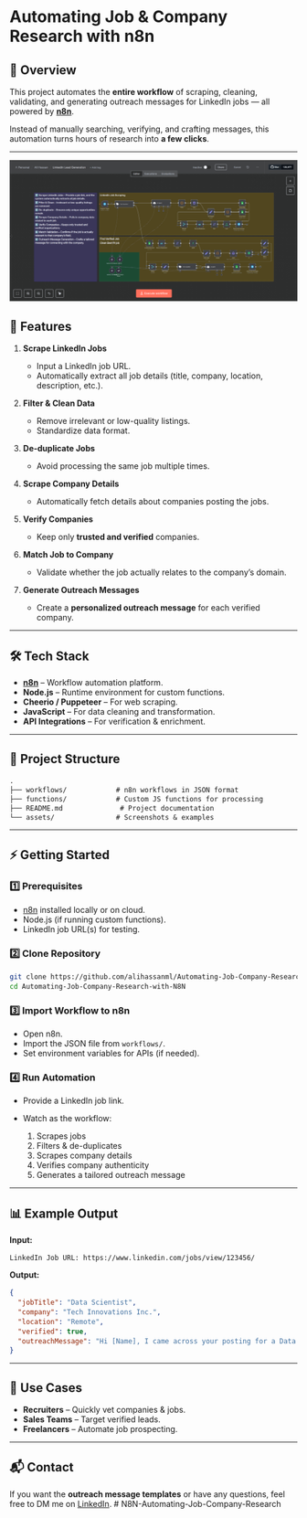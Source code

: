 # Automating Job & Company Research with n8n

## 📌 Overview
This project automates the **entire workflow** of scraping, cleaning, validating, and generating outreach messages for LinkedIn jobs — all powered by **[n8n](https://n8n.io/)**.

Instead of manually searching, verifying, and crafting messages, this automation turns hours of research into **a few clicks**.

---
![image](./image.png)

## 🚀 Features

1. **Scrape LinkedIn Jobs**
   - Input a LinkedIn job URL.
   - Automatically extract all job details (title, company, location, description, etc.).

2. **Filter & Clean Data**
   - Remove irrelevant or low-quality listings.
   - Standardize data format.

3. **De-duplicate Jobs**
   - Avoid processing the same job multiple times.

4. **Scrape Company Details**
   - Automatically fetch details about companies posting the jobs.

5. **Verify Companies**
   - Keep only **trusted and verified** companies.

6. **Match Job to Company**
   - Validate whether the job actually relates to the company’s domain.

7. **Generate Outreach Messages**
   - Create a **personalized outreach message** for each verified company.

---

## 🛠️ Tech Stack

- **[n8n](https://n8n.io/)** – Workflow automation platform.
- **Node.js** – Runtime environment for custom functions.
- **Cheerio / Puppeteer** – For web scraping.
- **JavaScript** – For data cleaning and transformation.
- **API Integrations** – For verification & enrichment.

---

## 📂 Project Structure

```plaintext
.
├── workflows/            # n8n workflows in JSON format
├── functions/            # Custom JS functions for processing
├── README.md              # Project documentation
└── assets/               # Screenshots & examples
````

---

## ⚡ Getting Started

### 1️⃣ Prerequisites

* [n8n](https://docs.n8n.io/getting-started/installation/) installed locally or on cloud.
* Node.js (if running custom functions).
* LinkedIn job URL(s) for testing.

### 2️⃣ Clone Repository

```bash
git clone https://github.com/alihassanml/Automating-Job-Company-Research-with-N8N.git
cd Automating-Job-Company-Research-with-N8N
```

### 3️⃣ Import Workflow to n8n

* Open n8n.
* Import the JSON file from `workflows/`.
* Set environment variables for APIs (if needed).

### 4️⃣ Run Automation

* Provide a LinkedIn job link.
* Watch as the workflow:

  1. Scrapes jobs
  2. Filters & de-duplicates
  3. Scrapes company details
  4. Verifies company authenticity
  5. Generates a tailored outreach message

---

## 📊 Example Output

**Input:**

```
LinkedIn Job URL: https://www.linkedin.com/jobs/view/123456/
```

**Output:**

```json
{
  "jobTitle": "Data Scientist",
  "company": "Tech Innovations Inc.",
  "location": "Remote",
  "verified": true,
  "outreachMessage": "Hi [Name], I came across your posting for a Data Scientist role..."
}
```

---

## 🎯 Use Cases

* **Recruiters** – Quickly vet companies & jobs.
* **Sales Teams** – Target verified leads.
* **Freelancers** – Automate job prospecting.

---

## 📬 Contact

If you want the **outreach message templates** or have any questions,
feel free to DM me on [LinkedIn](https://linkedin.com/in/alihassanml).
    # N8N-Automating-Job-Company-Research
